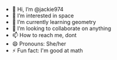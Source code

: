 - 👋 Hi, I’m @jackie974
- 👀 I’m interested in space
- 🌱 I’m currently learning geometry 
- 💞️ I’m looking to collaborate on anything
- 📫 How to reach me, dont
- 😄 Pronouns: She/her
- ⚡ Fun fact: I'm good at math

<!---
jackie974/jackie974 is a ✨ special ✨ repository because its `README.md` (this file) appears on your GitHub profile.
You can click the Preview link to take a look at your changes.
--->
